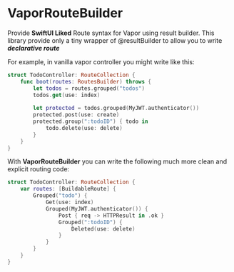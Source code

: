 # VaporRouteBuilder

Provide **SwiftUI Liked** Route syntax for Vapor using result builder.
This library provide only a tiny wrapper of @resultBuilder to allow
you to write ***declarative route***

For example, in vanilla vapor controller you might write like this:

```swift
struct TodoController: RouteCollection {
    func boot(routes: RoutesBuilder) throws {
        let todos = routes.grouped("todos")
        todos.get(use: index)
        
        let protected = todos.grouped(MyJWT.authenticator())
        protected.post(use: create)
        protected.group(":todoID") { todo in
            todo.delete(use: delete)
        }
    }
}
```

With **VaporRouteBuilder** you can write the following much more clean and explicit routing code:

```swift
struct TodoController: RouteCollection {
    var routes: [BuildableRoute] {
        Grouped("todo") {
            Get(use: index)
            Grouped(MyJWT.authenticator()) {
                Post { req -> HTTPResult in .ok }
                Grouped(":todoID") {
                    Deleted(use: delete)
                }
            }
        }
    }
}
```
